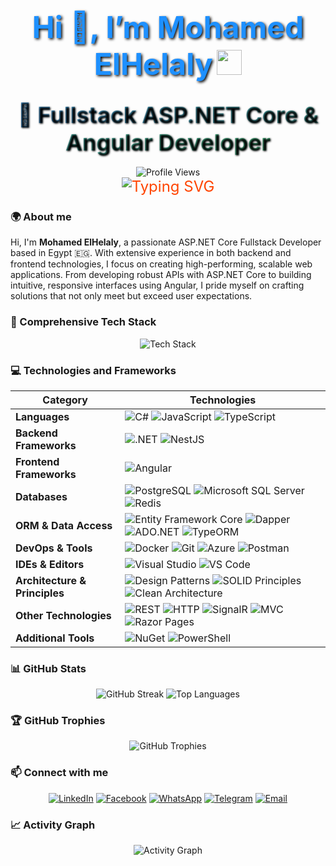 <div align="center">

# <span style="font-size: 48px; color: #1E90FF; text-shadow: 2px 2px 4px #000;">Hi 👋, I’m Mohamed ElHelaly</span> <img src="https://media.giphy.com/media/hvRJCLFzcasrR4ia7z/giphy.gif" width="40px" style="animation: wave 1.5s infinite;" />

## <span style="font-size: 36px; background: linear-gradient(45deg, #4A90E2, #50C878, #FF6B6B, #4A90E2); background-size: 400% 400%; -webkit-background-clip: text; -webkit-text-fill-color: transparent; animation: gradient 10s ease infinite; text-shadow: 1px 1px 3px #000;">🚀 Fullstack ASP.NET Core & Angular Developer</span> 
<div align="center">
  <img src="https://komarev.com/ghpvc/?username=netninjaengineer&color=blueviolet" alt="Profile Views" style="animation: pulse 3s infinite;" />
</div>
<div style="font-size: 24px; color: #FF4500; animation: fadeIn 2s ease-in;">
  <img src="https://readme-typing-svg.demolab.com?font=Orbitron&pause=1000&color=1E90FF&center=true&width=600&lines=Passionate+.NET+Developer;Full+Stack+Web+Engineer;Creating+Scalable+Solutions;Innovative+Problem+Solver" alt="Typing SVG" />
</div>

</div>

### 🌍 About me
Hi, I'm **Mohamed ElHelaly**, a passionate ASP.NET Core Fullstack Developer based in Egypt 🇪🇬. With extensive experience in both backend and frontend technologies, I focus on creating high-performing, scalable web applications. From developing robust APIs with ASP.NET Core to building intuitive, responsive interfaces using Angular, I pride myself on crafting solutions that not only meet but exceed user expectations.

### 🚀 Comprehensive Tech Stack

<div align="center" style="animation: pulse 3s infinite;">
  <img src="https://skillicons.dev/icons?i=cs,dotnet,postgres,redis,git,docker,mongodb,html,css,angular,typescript,javascript,visualstudio,postman,nestjs" alt="Tech Stack" />
</div>

### 💻 Technologies and Frameworks

| Category             | Technologies                                                                                                   |
|----------------------|----------------------------------------------------------------------------------------------------------------|
| **Languages**        | ![C#](https://img.shields.io/badge/C%23-239120?style=for-the-badge&logo=c-sharp&logoColor=white) ![JavaScript](https://img.shields.io/badge/JavaScript-F7DF1E?style=for-the-badge&logo=javascript&logoColor=black) ![TypeScript](https://img.shields.io/badge/TypeScript-007ACC?style=for-the-badge&logo=typescript&logoColor=white) |
| **Backend Frameworks** | ![.NET](https://img.shields.io/badge/.NET-512BD4?style=for-the-badge&logo=dotnet&logoColor=white) ![NestJS](https://img.shields.io/badge/NestJS-E0234E?style=for-the-badge&logo=nestjs&logoColor=white) |
| **Frontend Frameworks** | ![Angular](https://img.shields.io/badge/Angular-DD0031?style=for-the-badge&logo=angular&logoColor=white)       |
| **Databases**        | ![PostgreSQL](https://img.shields.io/badge/PostgreSQL-336791?style{for-the-badge&logo=postgresql&logoColor=white) ![Microsoft SQL Server](https://img.shields.io/badge/Microsoft%20SQL%20Server-CC2927?style=for-the-badge&logo=microsoft%20sql%20server&logoColor=white) ![Redis](https://img.shields.io/badge/redis-%23DD0031.svg?&style=for-the-badge&logo=redis&logoColor=white) |
| **ORM & Data Access** | ![Entity Framework Core](https://img.shields.io/badge/Entity%20Framework%20Core-7A7A7A?style=for-the-badge&logo=dotnet&logoColor=white) ![Dapper](https://img.shields.io/badge/Dapper-43B02A?style=for-the-badge&logo=dapper&logoColor=white) ![ADO.NET](https://img.shields.io/badge/ADO.NET-0053F1?style=for-the-badge&logo=dotnet&logoColor=white) ![TypeORM](https://img.shields.io/badge/TypeORM-FF5733?style=for-the-badge&logo=typeorm&logoColor=white) |
| **DevOps & Tools**   | ![Docker](https://img.shields.io/badge/Docker-2CA5E0?style=for-the-badge&logo=docker&logoColor=white) ![Git](https://img.shields.io/badge/Git-F05033?style=for-the-badge&logo=git&logoColor=white) ![Azure](https://img.shields.io/badge/Microsoft_Azure-0089D6?style=for-the-badge&logo=microsoft-azure&logoColor=white) ![Postman](https://img.shields.io/badge/Postman-FF6C37?style=for-the-badge&logo=postman&logoColor=white) |
| **IDEs & Editors**   | ![Visual Studio](https://img.shields.io/badge/Visual%20Studio-5C2D91.svg?style=for-the-badge&logo=visual-studio&logoColor=white) ![VS Code](https://img.shields.io/badge/Visual%20Studio%20Code-0078d7.svg?style=for-the-badge&logo=visual-studio-code&logoColor=white) |
| **Architecture & Principles** | ![Design Patterns](https://img.shields.io/badge/Design%20Patterns-333333?style=for-the-badge&logo=pattern&logoColor=white) ![SOLID Principles](https://img.shields.io/badge/SOLID%20Principles-23B9A4?style=for-the-badge&logo=dotnet&logoColor=white) ![Clean Architecture](https://img.shields.io/badge/Clean%20Architecture-EEEE00?style=for-the-badge&logo=architecture&logoColor=black) |
| **Other Technologies** | ![REST](https://img.shields.io/badge/REST-00A7E1?style=for-the-badge&logo=rest&logoColor=white) ![HTTP](https://img.shields.io/badge/HTTP-00A4A2?style=for-the-badge&logo=http&logoColor=white) ![SignalR](https://img.shields.io/badge/SignalR-00E1F1?style=for-the-badge&logo=signalr&logoColor=white) ![MVC](https://img.shields.io/badge/MVC-1E4E79?style=for-the-badge&logo=aspdotnet&logoColor=white) ![Razor Pages](https://img.shields.io/badge/Razor%20Pages-5194F6?style=for-the-badge&logo=razor&logoColor=white) |
| **Additional Tools** | ![NuGet](https://img.shields.io/badge/NuGet-004880?style=for-the-badge&logo=nuget&logoColor=white) ![PowerShell](https://img.shields.io/badge/PowerShell-5391FE?style=for-the-badge&logo=powershell&logoColor=white) |

### 📊 GitHub Stats

<div align="center" style="animation: pulse 4s infinite;">
  <img src="https://github-readme-streak-stats.herokuapp.com/?user=netninjaengineer&theme=radical" alt="GitHub Streak" />
  <img src="https://github-readme-stats.vercel.app/api/top-langs?username=netninjaengineer&show_icons=true&locale=en&layout=compact&theme=radical" alt="Top Languages" />
</div>

### 🏆 GitHub Trophies

<div align="center" style="animation: pulse 5s infinite;">
  <img src="https://github-profile-trophy.vercel.app/?username=netninjaengineer&theme=radical&column=7" alt="GitHub Trophies" />
</div>

### 📫 Connect with me

<div align="center">
  <a href="https://www.linkedin.com/in/mohamed-elhelaly-251a33223/"><img src="https://img.shields.io/badge/LinkedIn-0077B5?style=for-the-badge&logo=linkedin&logoColor=white" alt="LinkedIn" style="animation: pulse 2s infinite;" /></a>
  <a href="https://www.facebook.com/mohamed.elhelaly.50951/"><img src="https://img.shields.io/badge/Facebook-1877F2?style=for-the-badge&logo=facebook&logoColor=white" alt="Facebook" style="animation: pulse 2s infinite;" /></a>
  <a href="https://wa.me/201145753861"><img src="https://img.shields.io/badge/WhatsApp-25D366?style=for-the-badge&logo=whatsapp&logoColor=white" alt="WhatsApp" style="animation: pulse 2s infinite;" /></a>
  <a href="https://t.me/Muhamed_ElHelaly"><img src="https://img.shields.io/badge/Telegram-2CA5E0?style=for-the-badge&logo=telegram&logoColor=white" alt="Telegram" style="animation: pulse 2s infinite;" /></a>
  <a href="mailto:me5260287@gmail.com"><img src="https://img.shields.io/badge/Email-D14836?style=for-the-badge&logo=gmail&logoColor=white" alt="Email" style="animation: pulse 2s infinite;" /></a>
</div>

### 📈 Activity Graph

<div align="center" style="animation: pulse 6s infinite;">
  <img src="https://github-readme-activity-graph.vercel.app/graph?username=netninjaengineer&theme=radical" alt="Activity Graph" />
</div>

